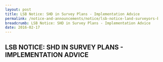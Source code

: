 ```yaml
---
layout: post
title: LSB Notice: SHD in Survey Plans - Implementation Advice
permalink: /notice-and-announcements/notice/lsb-notice-land-surveyors-board-examinations-to-be-held-on-frid/
breadcrumb: LSB Notice: SHD in Survey Plans - Implementation Advice
date: 2016-02-17
---
```


LSB NOTICE: SHD IN SURVEY PLANS - IMPLEMENTATION ADVICE
---



